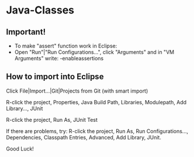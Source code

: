 # Java-Classes

## Important!
 * To make "assert" function work in Eclipse: 
 * Open "Run"|"Run Configurations...", click "Arguments" and in "VM Arguments" write: -enableassertions

## How to import into Eclipse
Click File|Import...|Git|Projects from Git (with smart import)

R-click the project, Properties, Java Build Path, Libraries, Modulepath, Add Library..., JUnit

R-click the project, Run As, JUnit Test

If there are problems, try:
R-click the project, Run As, Run Configurations..., Dependencies, Classpath Entries, Advanced, Add Library, JUnit.

Good Luck!
